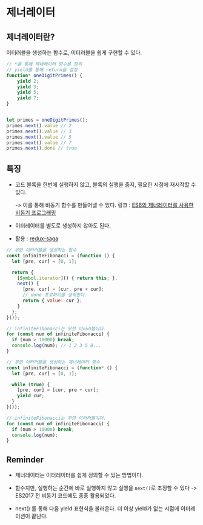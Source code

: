 # 제너레이터

## 제너레이터란?

이터러블을 생성하는 함수로, 이터러블을 쉽게 구현할 수 있다.

```js
// *을 통해 제네레이터 함수를 정의
// yield를 통해 return을 설정
function* oneDigitPrimes() {
    yield 2;
    yield 3;
    yield 5;
    yield 7;
}


let primes = oneDigitPrimes();
primes.next().value // 2
primes.next().value // 3
primes.next().value // 5
primes.next().value // 7
primes.next().done // true

```

## 특징

- 코드 블록을 한번에 실행하지 않고, 블록의 실행을 중지, 필요한 시점에 재시작할 수 있다.

    -> 이를 통해 비동기 함수를 만들어낼 수 있다. 링크 : [ES6의 제너레이터를 사용한 비동기 프로그래밍](https://meetup.toast.com/posts/73)

- 이터레이터를 별도로 생성하지 않아도 된다.

- 활용 : [redux-saga](https://redux-saga.js.org/)

```js
// 무한 이터러블을 생성하는 함수
const infiniteFibonacci = (function () {
  let [pre, cur] = [0, 1];

  return {
    [Symbol.iterator]() { return this; },
    next() {
      [pre, cur] = [cur, pre + cur];
      // done 프로퍼티를 생략한다.
      return { value: cur };
    }
  };
}());

// infiniteFibonacci는 무한 이터러블이다.
for (const num of infiniteFibonacci) {
  if (num > 10000) break;
  console.log(num); // 1 2 3 5 8...
}

// 무한 이터러블을 생성하는 제너레이터 함수
const infiniteFibonacci = (function* () {
  let [pre, cur] = [0, 1];

  while (true) {
    [pre, cur] = [cur, pre + cur];
    yield cur;
  }
}());

// infiniteFibonacci는 무한 이터러블이다.
for (const num of infiniteFibonacci) {
  if (num > 10000) break;
  console.log(num);
}
```

## Reminder

- 제너레이터는 이터레이터를 쉽게 정의할 수 있는 방법이다.

- 함수지만, 실행하는 순간에 바로 실행하지 않고 실행을 `next()`로 조정할 수 있다 -> ES2017 전 비동기 코드에도 종종 활용되었다.

- next() 를 통해 다음 yield 표현식을 불러온다. 더 이상 yield가 없는 시점에 이터레이션이 끝난다.

